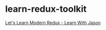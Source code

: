 # learn-redux-toolkit

[Let's Learn Modern Redux - Learn With Jason](https://www.youtube.com/watch?v=9zySeP5vH9c)
